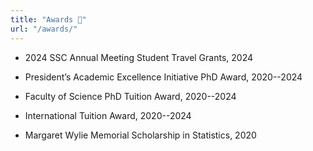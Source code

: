 ```yaml
---
title: "Awards 🏅"
url: "/awards/"
---
```


- 2024 SSC Annual Meeting Student Travel Grants, 2024

- President’s Academic Excellence Initiative PhD Award, 2020--2024

- Faculty of Science PhD Tuition Award, 2020--2024

- International Tuition Award, 2020--2024

- Margaret Wylie Memorial Scholarship in Statistics, 2020
